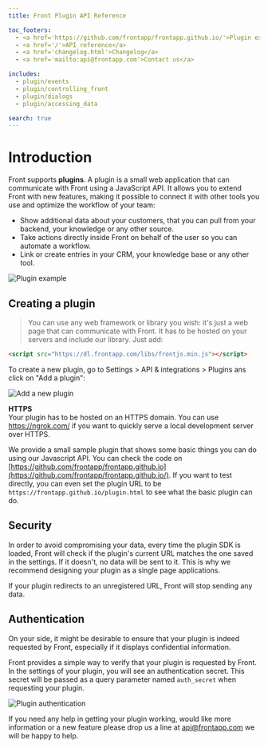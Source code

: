 ```yaml
---
title: Front Plugin API Reference

toc_footers:
  - <a href='https://github.com/frontapp/frontapp.github.io/'>Plugin example</a>
  - <a href='/'>API reference</a>
  - <a href='changelog.html'>Changelog</a>
  - <a href='mailto:api@frontapp.com'>Contact us</a>

includes:
  - plugin/events
  - plugin/controlling_front
  - plugin/dialogs
  - plugin/accessing_data

search: true
---
```


# Introduction

Front supports **plugins**. A plugin is a small web application that can communicate with Front using a JavaScript API. It allows you to extend Front with new features, making it possible to connect it with other tools you use and optimize the workflow of your team:

* Show additional data about your customers, that you can pull from your backend, your knowledge or any other source.
* Take actions directly inside Front on behalf of the user so you can automate a workflow.
* Link or create entries in your CRM, your knowledge base or any other tool.

![Plugin example](plugin-example.png)

## Creating a plugin

> You can use any web framework or library you wish: it's just a web page that can communicate with Front.
> It has to be hosted on your servers and include our library. Just add:

```html
<script src="https://dl.frontapp.com/libs/frontjs.min.js"></script>
 ```

To create a new plugin, go to Settings > API & integrations > Plugins ans click on "Add a plugin":

![Add a new plugin](plugin-settings.png)

<aside class="warning">
<strong>HTTPS</strong><br>
Your plugin has to be hosted on an HTTPS domain. You can use <a href="https://ngrok.com/">https://ngrok.com/</a> if you want to quickly serve a local development server over HTTPS.
</aside>

We provide a small sample plugin that shows some basic things you can do using our Javascript API. You can check the code on [https://github.com/frontapp/frontapp.github.io](https://github.com/frontapp/frontapp.github.io/).
If you want to test directly, you can even set the plugin URL to be `https://frontapp.github.io/plugin.html` to see what the basic plugin can do.

## Security

In order to avoid compromising your data, every time the plugin SDK is loaded, Front will check if the plugin's current URL matches the one saved in the settings. If it doesn't, no data will be sent to it.
This is why we recommend designing your plugin as a single page applications.

<aside class="warning">
If your plugin redirects to an unregistered URL, Front will stop sending any data.
</aside>

## Authentication

On your side, it might be desirable to ensure that your plugin is indeed requested by Front, especially if it displays confidential information.

Front provides a simple way to verify that your plugin is requested by Front. In the settings of your plugin, you will see an authentication secret. This secret will be passed as a query parameter named `auth_secret` when requesting your plugin.

![Plugin authentication](plugin-auth.png)

If you need any help in getting your plugin working, would like more information or a new feature please drop us a line at api@frontapp.com we will be happy to help.
